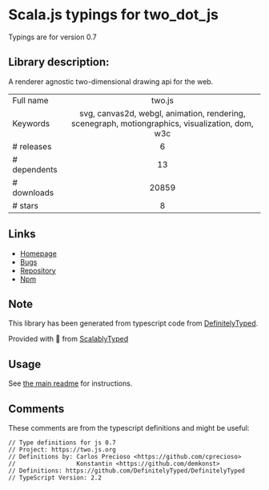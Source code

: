 
# Scala.js typings for two_dot_js

Typings are for version 0.7

## Library description:
A renderer agnostic two-dimensional drawing api for the web.

|                    |                 |
| ------------------ | :-------------: |
| Full name          | two.js |
| Keywords           | svg, canvas2d, webgl, animation, rendering, scenegraph, motiongraphics, visualization, dom, w3c |
| # releases         | 6 |
| # dependents       | 13 |
| # downloads        | 20859 |
| # stars            | 8 |

## Links
- [Homepage](https://two.js.org/)
- [Bugs](https://github.com/jonobr1/two.js/issues)
- [Repository](https://github.com/jonobr1/two.js)
- [Npm](https://www.npmjs.com/package/two.js)
    


## Note
This library has been generated from typescript code from [DefinitelyTyped](https://definitelytyped.org).

Provided with :purple_heart: from [ScalablyTyped](https://github.com/oyvindberg/ScalablyTyped)

## Usage
See [the main readme](../../readme.md) for instructions.

## Comments

These comments are from the typescript definitions and might be useful:
```
// Type definitions for js 0.7
// Project: https://two.js.org
// Definitions by: Carlos Precioso <https://github.com/cprecioso>
//                 Konstantin <https://github.com/demkonst>
// Definitions: https://github.com/DefinitelyTyped/DefinitelyTyped
// TypeScript Version: 2.2

```

